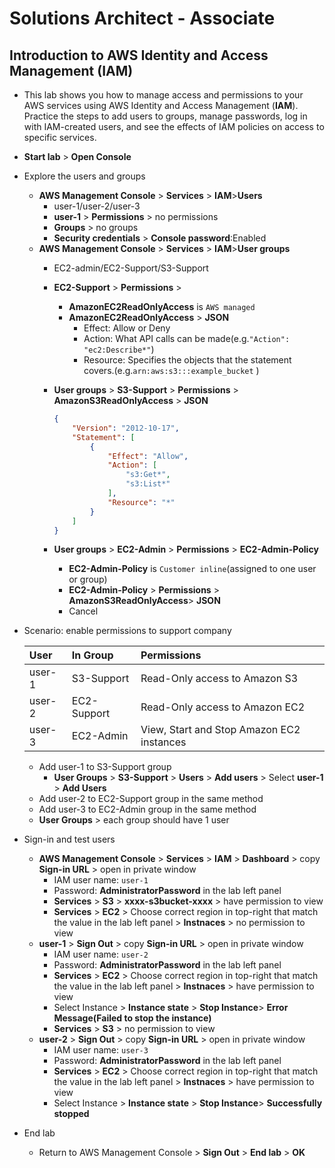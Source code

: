 # Solutions Architect - Associate

## Introduction to AWS Identity and Access Management (IAM)

- This lab shows you how to manage access and permissions to your AWS services using AWS Identity and Access Management (**IAM**). Practice the steps to add users to groups, manage passwords, log in with IAM-created users, and see the effects of IAM policies on access to specific services.

- **Start lab** > **Open Console**

- Explore the users and groups
  - **AWS Management Console** > **Services** > **IAM**>**Users**
    - user-1/user-2/user-3
    - **user-1** > **Permissions** > no permissions
    - **Groups** > no groups
    - **Security credentials** > **Console password**:Enabled
  - **AWS Management Console** > **Services** > **IAM**>**User groups**
    - EC2-admin/EC2-Support/S3-Support
    - **EC2-Support** > **Permissions** >
      - **AmazonEC2ReadOnlyAccess** is `AWS managed`
      - **AmazonEC2ReadOnlyAccess** > **JSON**
        - Effect: Allow or Deny
        - Action: What API calls can be made(e.g.`"Action": "ec2:Describe*"`)
        - Resource: Specifies the objects that the statement covers.(e.g.`arn:aws:s3:::example_bucket` )
    - **User groups** > **S3-Support** > **Permissions** > **AmazonS3ReadOnlyAccess** > **JSON**

      ```json
      {
          "Version": "2012-10-17",
          "Statement": [
              {
                  "Effect": "Allow",
                  "Action": [
                      "s3:Get*",
                      "s3:List*"
                  ],
                  "Resource": "*"
              }
          ]
      }
      ```

    - **User groups** > **EC2-Admin** > **Permissions** > **EC2-Admin-Policy**

      - **EC2-Admin-Policy** is `Customer inline`(assigned to one user or group)
      - **EC2-Admin-Policy** > **Permissions** > **AmazonS3ReadOnlyAccess**> **JSON**
      - Cancel
  
- Scenario: enable permissions to support company

  | User   | In Group    | Permissions                               |
  | :----- | :---------- | :---------------------------------------- |
  | user-1 | S3-Support  | Read-Only access to Amazon S3             |
  | user-2 | EC2-Support | Read-Only access to Amazon EC2            |
  | user-3 | EC2-Admin   | View, Start and Stop Amazon EC2 instances |

  - Add user-1 to S3-Support group
    - **User Groups** > **S3-Support** > **Users** > **Add users** > Select **user-1** > **Add Users**
  - Add user-2 to EC2-Support group in the same method
  - Add user-3 to EC2-Admin group in the same method
  - **User Groups** > each group should have 1 user

- Sign-in and test users

  - **AWS Management Console** > **Services** > **IAM** > **Dashboard** >  copy **Sign-in URL** > open in private window
    - IAM user name: `user-1`
    - Password: **AdministratorPassword** in the lab left panel
    - **Services** > **S3** > **xxxx-s3bucket-xxxx** > have permission to view
    - **Services** > **EC2** > Choose correct region in top-right that match the value in the lab left panel > **Instnaces** > no permission to view
  - **user-1** > **Sign Out** > copy **Sign-in URL** > open in private window
    - IAM user name: `user-2`
    - Password: **AdministratorPassword** in the lab left panel
    - **Services** > **EC2** > Choose correct region in top-right that match the value in the lab left panel > **Instnaces** >  have permission to view
    - Select Instance > **Instance state** > **Stop Instance**> **Error Message(Failed to stop the instance)**
    - **Services** > **S3** >  no permission to view
  - **user-2** > **Sign Out** > copy **Sign-in URL** > open in private window
    - IAM user name: `user-3`
    - Password: **AdministratorPassword** in the lab left panel
    - **Services** > **EC2** > Choose correct region in top-right that match the value in the lab left panel > **Instnaces** >  have permission to view
    - Select Instance > **Instance state** > **Stop Instance**> **Successfully stopped**

- End lab

  - Return to AWS Management Console > **Sign Out** > **End lab** > **OK**

